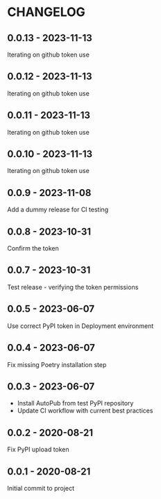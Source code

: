 CHANGELOG
=========

0.0.13 - 2023-11-13
-------------------

Iterating on github token use

0.0.12 - 2023-11-13
-------------------

Iterating on github token use

0.0.11 - 2023-11-13
-------------------

Iterating on github token use

0.0.10 - 2023-11-13
-------------------

Iterating on github token use

0.0.9 - 2023-11-08
------------------

Add a dummy release for CI testing

0.0.8 - 2023-10-31
------------------

Confirm the token

0.0.7 - 2023-10-31
------------------

Test release - verifying the token permissions

0.0.5 - 2023-06-07
------------------

Use correct PyPI token in Deployment environment

0.0.4 - 2023-06-07
------------------

Fix missing Poetry installation step

0.0.3 - 2023-06-07
------------------

* Install AutoPub from test PyPI repository
* Update CI workflow with current best practices

0.0.2 - 2020-08-21
------------------

Fix PyPI upload token

0.0.1 - 2020-08-21
------------------

Initial commit to project

